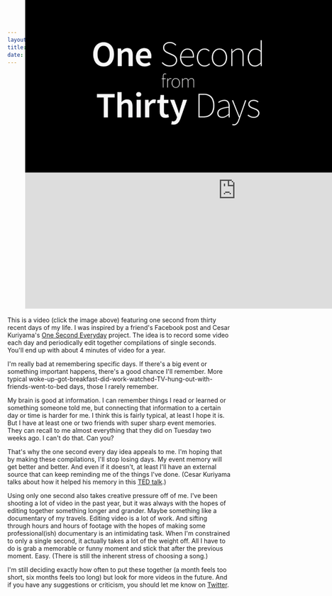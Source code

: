 ```yaml
---
layout: post-no-title
title: One Second From Thirty Days
date: 2013-03-04
---
```

<div class="margin-b">
	<figure class="img-wide big-box-shadow">
		<iframe width="950" height="534" src="http://www.youtube.com/embed/SnLXKCZZXBY?vq=hd720" frameborder="0" allowfullscreen></iframe>
		<a href="#" class="js-btn" style="position:absolute;top:0;"><img class="js-video-mask" src="/assets/2013-03-04-one-second-thirty-days.jpg"></a>
	</figure>
</div>

This is a video (click the image above) featuring one second from thirty recent days of my life. I was inspired by a friend's Facebook post and Cesar Kuriyama's [One Second Everyday](http://1secondeveryday.com/) project. The idea is to record some video each day and periodically edit together compilations of single seconds. You'll end up with about 4 minutes of video for a year.

I'm really bad at remembering specific days. If there's a big event or something important happens, there's a good chance I'll remember. More typical woke-up-got-breakfast-did-work-watched-TV-hung-out-with-friends-went-to-bed days, those I rarely remember.

My brain is good at information. I can remember things I read or learned or something someone told me, but connecting that information to a certain day or time is harder for me. I think this is fairly typical, at least I hope it is. But I have at least one or two friends with super sharp event memories. They can recall to me almost everything that they did on Tuesday two weeks ago. I can't do that. Can you?

That's why the one second every day idea appeals to me. I'm hoping that by making these compilations, I'll stop losing days. My event memory will get better and better. And even if it doesn't, at least I'll have an external source that can keep reminding me of the things I've done. (Cesar Kuriyama talks about how it helped his memory in this [TED talk](http://www.ted.com/talks/cesar_kuriyama_one_second_every_day.html).)

Using only one second also takes creative pressure off of me. I've been shooting a lot of video in the past year, but it was always with the hopes of editing together something longer and grander. Maybe something like a documentary of my travels. Editing video is a lot of work. And sifting through hours and hours of footage with the hopes of making some professional(ish) documentary is an intimidating task. When I'm constrained to only a single second, it actually takes a lot of the weight off. All I have to do is grab a memorable or funny moment and stick that after the previous moment. Easy. (There is still the inherent stress of choosing a song.)

I'm still deciding exactly how often to put these together (a month feels too short, six months feels too long) but look for more videos in the future. And if you have any suggestions or criticism, you should let me know on [Twitter](https://twitter.com/willmoyer).


<script src="//ajax.googleapis.com/ajax/libs/jquery/1.9.1/jquery.min.js"></script>
<script src="/assets/js/jquery.fitvids.min.js"></script>
<script type="text/javascript">
 $(document).ready(function() {
 	$(".container").fitVids();
  $('.js-btn').click(function(){
     $('.js-video-mask').hide();
   });
 });
</script>
